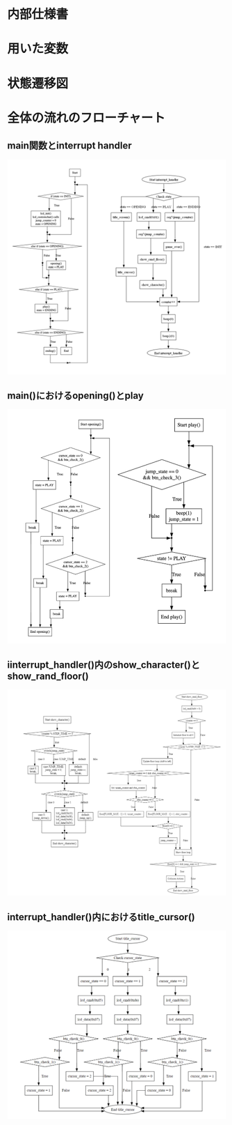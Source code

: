 # 内部仕様書

# 用いた変数

# 状態遷移図



# 全体の流れのフローチャート

## main関数とinterrupt handler
<img src="./Figs/main-interrupthandler.png" style = "200">


## main()におけるopening()とplay
<img src="./Figs/opening-play.png" style = "200">

## iinterrupt_handler()内のshow_character()とshow_rand_floor()
<img src="./Figs/show-character-randfloor.png" style = "200">

## interrupt_handler()内におけるtitle_cursor()
<img src="./Figs/title_cursor.png" style = "200">



